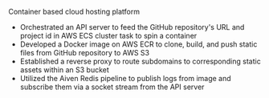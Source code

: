 Container based cloud hosting platform

- Orchestrated an API server to feed the GitHub repository's URL and project id in AWS ECS cluster task to spin a container
- Developed a Docker image on AWS ECR to clone, build, and push static files from GitHub repository to AWS S3
- Established a reverse proxy to route subdomains to corresponding static assets within an S3 bucket
- Utilized the Aiven Redis pipeline to publish logs from image and subscribe them via a socket stream from the API server
